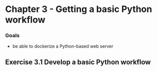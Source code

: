# Chapter 3 - Getting a basic Python workflow

### Goals

- be able to dockerize a Python-based web server

## Exercise 3.1 Develop a basic Python workflow
